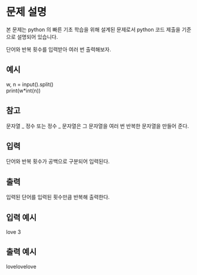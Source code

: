 # 문제 설명

본 문제는 python 의 빠른 기초 학습을 위해 설계된 문제로서 python 코드 제출을 기준으로 설명되어 있습니다.

단어와 반복 횟수를 입력받아 여러 번 출력해보자.

## 예시

w, n = input().split()  
print(w\*int(n))

## 참고

문자열 _ 정수 또는 정수 _ 문자열은 그 문자열을 여러 번 반복한 문자열을 만들어 준다.

## 입력

단어와 반복 횟수가 공백으로 구분되어 입력된다.

## 출력

입력된 단어를 입력된 횟수만큼 반복해 출력한다.

## 입력 예시

love 3

## 출력 예시

lovelovelove
